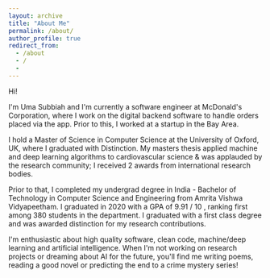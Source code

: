 ```yaml
---
layout: archive
title: "About Me"
permalink: /about/
author_profile: true
redirect_from:
  - /about
  - /
  -
---
```


Hi!

I'm Uma Subbiah and I'm currently a software engineer at McDonald's Corporation, where I work on the digital backend software to handle orders placed via the app. Prior to this, I worked at a startup in the Bay Area. 

I hold a Master of Science in Computer Science at the University of Oxford, UK, where I graduated with Distinction. My masters thesis applied machine and deep learning algorithms to cardiovascular science & was applauded by the research community; I received 2 awards from international research bodies.

Prior to that, I completed my undergrad degree in India - Bachelor of Technology in Computer Science and Engineering from Amrita Vishwa Vidyapeetham. I graduated in 2020 with a GPA of 9.91 / 10 , ranking first among 380 students in the department. I graduated with a first class degree and was awarded distinction for my research contributions.

I'm enthusiastic about high quality software, clean code, machine/deep learning and artificial intelligence. When I'm not working on research projects or dreaming about AI for the future, you'll find me writing poems, reading a good novel or predicting the end to a crime mystery series!
